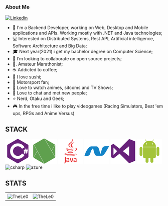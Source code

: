 ### About Me

[![Linkedin](https://img.shields.io/badge/linked-in-369?style=flat-square&logo=linkedin&logoColor=white&color=blue)](https://www.linkedin.com/in/leonardo-tosin-b57406112/)

- 🔭  I'm a Backend Developer, working on Web, Desktop and Mobile applications and APIs. Working mostly with .NET and Java technologies;
- 💻  Interested on Distributed Systems, Rest API, Artificial intelligence, Software Architecture and Big Data;
- 🎓  Next year(2021) i get my bachelor degree on Computer Science;
- 👯  I’m looking to collaborate on open source projects;
- 🏃. Amateur Marathonist;
- ☕  Addicted to coffee;
- 🍣  I love sushi;
- 🏁  Motorsport fan;
- 🎦  Love to watch animes, sitcoms and TV Shows;
- 💬  Love to chat and met new people;
- ⭐  Nerd, Otaku and Geek;
- 🎮  In the free time i like to play videogames (Racing Simulators, Beat 'em ups, RPGs and Anime Versus)

## STACK

<p align="left">
  <img src="https://raw.githubusercontent.com/devicons/devicon/d00d0969292a6569d45b06d3f350f463a0107b0d/icons/csharp/csharp-plain.svg" alt="csharp" width="80" height="80" title="C#"/>
  <img src="https://raw.githubusercontent.com/devicons/devicon/d00d0969292a6569d45b06d3f350f463a0107b0d/icons/nodejs/nodejs-plain.svg" alt="csharp" width="80" height="80" title="NodeJS"/>
  <img src="https://raw.githubusercontent.com/devicons/devicon/d00d0969292a6569d45b06d3f350f463a0107b0d/icons/java/java-plain-wordmark.svg" alt="csharp" width="80" height="80" title="Java"/>
  <img src="https://raw.githubusercontent.com/devicons/devicon/d00d0969292a6569d45b06d3f350f463a0107b0d/icons/dot-net/dot-net-plain.svg" alt="csharp" width="80" height="80" title=".NET"/>
   <img src="https://raw.githubusercontent.com/devicons/devicon/d00d0969292a6569d45b06d3f350f463a0107b0d/icons/visualstudio/visualstudio-plain.svg" alt="csharp" width="80" height="80" title="Visual Studio"/>
   <img src="https://raw.githubusercontent.com/devicons/devicon/d00d0969292a6569d45b06d3f350f463a0107b0d/icons/android/android-plain.svg" alt="csharp" width="80" height="80" title="Android"/>
   <img src="https://raw.githubusercontent.com/devicons/devicon/d00d0969292a6569d45b06d3f350f463a0107b0d/icons/angularjs-plain.svg" alt="csharp" width="80" height="80" title="Angular"/>                                                                    
  <img src="https://www.vectorlogo.zone/logos/microsoft_azure/microsoft_azure-icon.svg" alt="azure" width="80" height="80"/>
  
  ## STATS
  
  <center>
  
<table>
  <tr>
      <td><img align="left" src="https://github-readme-stats.vercel.app/api/top-langs/?username=TheLe0&show_icons=true&theme=onedark&locale=en&layout=compact" alt="TheLe0" /></td>
      <td><img align="center" src="https://github-readme-stats.vercel.app/api?username=TheLe0&show_icons=true&theme=onedark&locale=en" alt="TheLe0" /></td>
  </tr>  
</table>
</center>

